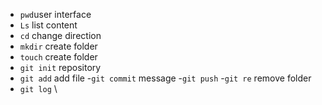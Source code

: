 - `pwd`user interface
- `Ls` list content
- `cd` change direction
- `mkdir` create folder
- `touch` create folder
- `git init` repository
- `git add` add file
-`git commit` message
-`git push`
-`git re` remove folder
- `git log`
\ 

